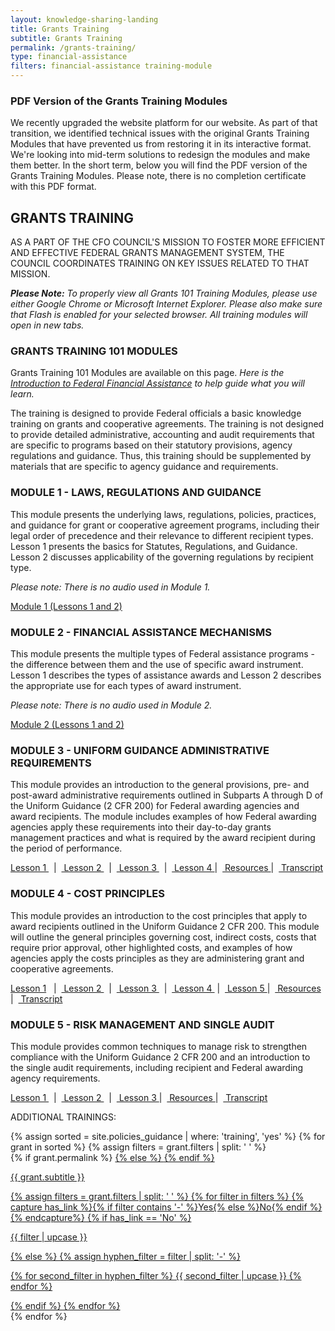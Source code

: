 ```yaml
---
layout: knowledge-sharing-landing
title: Grants Training
subtitle: Grants Training
permalink: /grants-training/
type: financial-assistance
filters: financial-assistance training-module
---
```


<div class="usa-alert usa-alert--info" xmlns="http://www.w3.org/1999/html">
    <div class="usa-alert__body">
        <h3 class="usa-alert__heading">PDF Version of the Grants Training Modules</h3>
        <p class="usa-alert__text">We recently upgraded the website platform for our website. As part of that transition, we identified technical issues with the original Grants Training Modules that have prevented us from restoring it in its interactive format. We're looking into mid-term solutions to redesign the modules and make them better.
            In the short term, below you will find the PDF version of the Grants Training Modules. Please note, there is no completion certificate with this PDF format. </p>
    </div>
</div>

<div class="grid-container font-sans-sm">
<h2>GRANTS TRAINING</h2>

<div><p>AS A PART OF THE CFO COUNCIL'S MISSION TO FOSTER MORE EFFICIENT AND EFFECTIVE FEDERAL GRANTS MANAGEMENT SYSTEM, THE COUNCIL COORDINATES TRAINING ON KEY ISSUES RELATED TO THAT MISSION.</p>
</div>

<div><p><i><b>Please Note:</b> To properly view all Grants 101 Training Modules, please use either Google Chrome or Microsoft Internet Explorer. Please also make sure that Flash is enabled for your selected browser. All training modules will open in new tabs. </i></p></div>

<h3>GRANTS TRAINING 101 MODULES</h3>

<div>
    <p>Grants Training 101 Modules are available on this page. <i>Here is the <a href="{{ site.baseurl }}/wp-content/uploads/2023/Introduction to Federal Financial Assistance.pdf">Introduction to Federal Financial Assistance</a> to help guide what you will learn.</i></p> 
    <p>The training is designed to provide Federal officials a basic knowledge training on grants and cooperative agreements.  The training is not designed to provide detailed administrative, accounting and audit requirements that are specific to programs based on their statutory provisions, agency regulations and guidance.  Thus, this training should be supplemented by materials that are specific to agency guidance and requirements.</p>
</div>

<h3>MODULE 1 - LAWS, REGULATIONS AND GUIDANCE</h3>
<div><p>This module presents the underlying laws, regulations, policies, practices, and guidance for grant or cooperative agreement programs, including their legal order of precedence and their relevance to different recipient types.  Lesson 1 presents the basics for Statutes, Regulations, and Guidance.  Lesson 2 discusses applicability of the governing regulations by recipient type.</p></div>

<div><p><i>Please note: There is no audio used in Module 1.</i></p></div>

<div><p><a href="{{ site.baseurl }}/wp-content/uploads/2020/09/Module-1.pdf">Module 1 (Lessons 1 and 2)</a></p></div>


<h3>MODULE 2 - FINANCIAL ASSISTANCE MECHANISMS</h3>
<div><p>This module presents the multiple types of Federal assistance programs - the difference between them and the use of specific award instrument.  Lesson 1 describes the types of assistance awards and Lesson 2 describes the appropriate use for each types of award instrument.</p></div>

<div><p><i>Please note: There is no audio used in Module 2.</i></p></div>

<div><p><a href="{{ site.baseurl }}/wp-content/uploads/2020/09/Module-2.pdf">Module 2 (Lessons 1 and 2)</a></p></div>

<h3>MODULE 3 - UNIFORM GUIDANCE ADMINISTRATIVE REQUIREMENTS</h3>
<div><p>This module provides an introduction to the general provisions, pre- and post-award administrative requirements outlined in Subparts A through D of the Uniform Guidance (2 CFR 200) for Federal awarding agencies and award recipients. The module includes examples of how Federal awarding agencies apply these requirements into their day-to-day grants management practices and what is required by the award recipient during the period of performance.</p></div>

<div><p><a href="{{ site.baseurl }}/wp-content/uploads/2020/09/Module-3-Lesson-1.pdf">Lesson 1 </a> &nbsp; | &nbsp;<a href="{{ site.baseurl }}/wp-content/uploads/2020/09/Module-3-Lesson-2.pdf">  Lesson 2  </a>&nbsp; | &nbsp;<a href="{{ site.baseurl }}/wp-content/uploads/2020/09/Module-3-Lesson-3.pdf"> Lesson 3 </a>&nbsp; | &nbsp;<a href="{{ site.baseurl }}/wp-content/uploads/2020/09/Module-3-Lesson-4.pdf"> Lesson 4 </a> | &nbsp;<a href="{{ site.baseurl }}/wp-content/uploads/2020/09/Module-3-Resources.pdf"> Resources </a> | &nbsp;<a href="{{ site.baseurl }}/wp-content/uploads/2020/09/Module-3-Transcript.pdf"> Transcript </a></p></div>

<h3>MODULE 4 - COST PRINCIPLES</h3>
<div><p>This module provides an introduction to the cost principles that apply to award recipients outlined in the Uniform Guidance 2 CFR 200. This module will outline the general principles governing cost, indirect costs, costs that require prior approval, other highlighted costs, and examples of how agencies apply the costs principles as they are administering grant and cooperative agreements.</p></div>

<div><p><a href="{{ site.baseurl }}/wp-content/uploads/2020/09/Module-4-Lesson-1.pdf"> Lesson 1</a> &nbsp; | &nbsp;<a href="{{ site.baseurl }}/wp-content/uploads/2020/09/Module-4-Lesson-2.pdf"> Lesson 2 </a>&nbsp; | &nbsp;<a href="{{ site.baseurl }}/wp-content/uploads/2020/09/Module-4-Lesson-3.pdf"> Lesson 3 </a>&nbsp; | &nbsp;<a href="{{ site.baseurl }}/wp-content/uploads/2020/09/Module-4-Lesson-4.pdf"> Lesson 4 </a> &nbsp;| &nbsp;<a href="{{ site.baseurl }}/wp-content/uploads/2020/09/Module-4-Lesson-5.pdf"> Lesson 5 </a> | &nbsp;<a href="{{ site.baseurl }}/wp-content/uploads/2020/09/Module-4-Resources.pdf"> Resources </a>| &nbsp;<a href="{{ site.baseurl }}/wp-content/uploads/2020/09/Module-4-Transcript.pdf"> Transcript </a></p></div>

<h3>MODULE 5 - RISK MANAGEMENT AND SINGLE AUDIT</h3>
<div><p>This module provides common techniques to manage risk to strengthen compliance with the Uniform Guidance 2 CFR 200 and an introduction to the single audit requirements, including recipient and Federal awarding agency requirements.</p></div>

<div><p><a href="{{ site.baseurl }}/wp-content/uploads/2020/09/Module-5-Lesson-1.pdf"> Lesson 1 </a> &nbsp; | &nbsp;<a href="{{ site.baseurl }}/wp-content/uploads/2020/09/Module-5-Lesson-2.pdf"> Lesson 2 </a>&nbsp; | &nbsp;<a href="{{ site.baseurl }}/wp-content/uploads/2020/09/Module-5-Lesson-3.pdf"> Lesson 3 </a> | &nbsp;<a href="{{ site.baseurl }}/wp-content/uploads/2020/09/Module-5-Resources.pdf"> Resources </a> | &nbsp;<a href="{{ site.baseurl }}/wp-content/uploads/2020/09/Module-5-Transcript.pdf"> Transcript </a></p></div>
    <div class="usa-media-block tablet:grid-col-12">
        <p class="card-tag margin-top-0 text-gray-50 text-thin"> ADDITIONAL TRAININGS: </p>
        <div class="knowledge-sharing" >
            {% assign sorted = site.policies_guidance | where: 'training', 'yes' %}
            {% for grant in sorted %}
            {% assign filters = grant.filters | split: ' ' %}
            <div class="tablet:grid-col-4  grid-spacing policy {{ grant.filters }}">
                <div class="border-top-05 border-accent-warm bg-white padding-3 shadow-5 height-full members-hover ">
                    <div class="text-container height-mobile">
                        {% if grant.permalink %}
                        <a class="no-style anchor-fill" href="{{ site.baseurl }}{{ grant.permalink }}">
                            {% else %}
                            <a class="no-style anchor-fill" href="{{ grant.doc-link }}">
                                {% endif %}
                                <div class="text-container height-mobile">
                                    <p  class="usa-link" >
                                        {{ grant.subtitle }}
                                    </p>
                                    {% assign filters = grant.filters | split: ' ' %}
                                    {% for filter in filters %}
                                    {% capture has_link %}{% if filter contains '-' %}Yes{% else %}No{% endif %}{% endcapture%}
                                    {% if has_link == 'No' %}
                                    <p class="title-resources">
                                        {{ filter | upcase }}
                                    </p>
                                    {% else %}
                                    {% assign hyphen_filter = filter | split: '-' %}
                                    <p class="title-resources">
                                        {% for second_filter in hyphen_filter %}
                                        {{ second_filter | upcase }}
                                        {% endfor %}
                                    </p>
                                    {% endif %}
                                    {% endfor %}
                                </div></a>
                    </div>
                </div>
            </div>
            {% endfor %}
        </div>
    </div>

</div>


